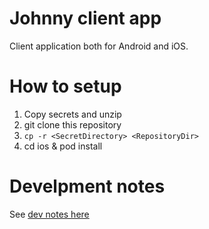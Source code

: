 # Johnny client app

Client application both for Android and iOS.

# How to setup

1. Copy secrets and unzip
2. git clone this repository
3. `cp -r <SecretDirectory> <RepositoryDir>`
4. cd ios & pod install

# Develpment notes

See [dev notes here](docs/DEV_NOTES.md)


